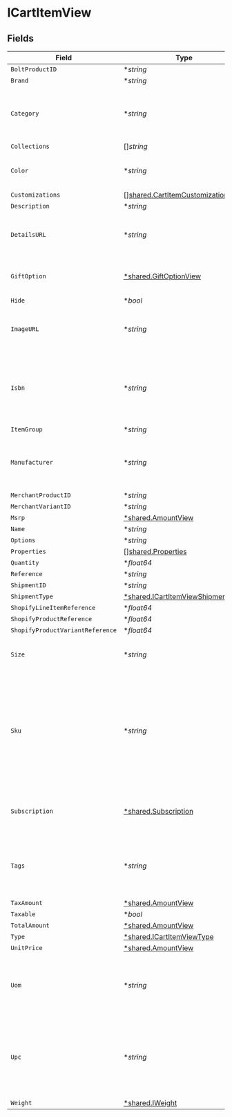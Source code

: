 # ICartItemView


## Fields

| Field                                                                                                                           | Type                                                                                                                            | Required                                                                                                                        | Description                                                                                                                     | Example                                                                                                                         |
| ------------------------------------------------------------------------------------------------------------------------------- | ------------------------------------------------------------------------------------------------------------------------------- | ------------------------------------------------------------------------------------------------------------------------------- | ------------------------------------------------------------------------------------------------------------------------------- | ------------------------------------------------------------------------------------------------------------------------------- |
| `BoltProductID`                                                                                                                 | **string*                                                                                                                       | :heavy_minus_sign:                                                                                                              | N/A                                                                                                                             |                                                                                                                                 |
| `Brand`                                                                                                                         | **string*                                                                                                                       | :heavy_minus_sign:                                                                                                              | N/A                                                                                                                             |                                                                                                                                 |
| `Category`                                                                                                                      | **string*                                                                                                                       | :heavy_minus_sign:                                                                                                              | Used to define a product category associated with the item.                                                                     | bags                                                                                                                            |
| `Collections`                                                                                                                   | []*string*                                                                                                                      | :heavy_minus_sign:                                                                                                              | N/A                                                                                                                             |                                                                                                                                 |
| `Color`                                                                                                                         | **string*                                                                                                                       | :heavy_minus_sign:                                                                                                              | Used to define the color of the item.                                                                                           | Bolt Blue                                                                                                                       |
| `Customizations`                                                                                                                | [][shared.CartItemCustomization](../../../pkg/models/shared/cartitemcustomization.md)                                           | :heavy_minus_sign:                                                                                                              | N/A                                                                                                                             |                                                                                                                                 |
| `Description`                                                                                                                   | **string*                                                                                                                       | :heavy_minus_sign:                                                                                                              | N/A                                                                                                                             |                                                                                                                                 |
| `DetailsURL`                                                                                                                    | **string*                                                                                                                       | :heavy_minus_sign:                                                                                                              | Used to provide a link to the item's product page.                                                                              | https://boltswagstore.com/products/123456                                                                                       |
| `GiftOption`                                                                                                                    | [*shared.GiftOptionView](../../../pkg/models/shared/giftoptionview.md)                                                          | :heavy_minus_sign:                                                                                                              | Defines which gift options are hidden.                                                                                          |                                                                                                                                 |
| `Hide`                                                                                                                          | **bool*                                                                                                                         | :heavy_minus_sign:                                                                                                              | N/A                                                                                                                             |                                                                                                                                 |
| `ImageURL`                                                                                                                      | **string*                                                                                                                       | :heavy_minus_sign:                                                                                                              | Used to provide a link to the image associated with the item.                                                                   | https://boltswagstore.com/products/123456/images/1.png                                                                          |
| `Isbn`                                                                                                                          | **string*                                                                                                                       | :heavy_minus_sign:                                                                                                              | Used to define the International Standard Book Number associated with the book.                                                 | 9780091347314                                                                                                                   |
| `ItemGroup`                                                                                                                     | **string*                                                                                                                       | :heavy_minus_sign:                                                                                                              | N/A                                                                                                                             |                                                                                                                                 |
| `Manufacturer`                                                                                                                  | **string*                                                                                                                       | :heavy_minus_sign:                                                                                                              | Used to define the organization that manufactured the item.                                                                     | Bolt Textiles USA                                                                                                               |
| `MerchantProductID`                                                                                                             | **string*                                                                                                                       | :heavy_minus_sign:                                                                                                              | N/A                                                                                                                             |                                                                                                                                 |
| `MerchantVariantID`                                                                                                             | **string*                                                                                                                       | :heavy_minus_sign:                                                                                                              | N/A                                                                                                                             |                                                                                                                                 |
| `Msrp`                                                                                                                          | [*shared.AmountView](../../../pkg/models/shared/amountview.md)                                                                  | :heavy_minus_sign:                                                                                                              | N/A                                                                                                                             |                                                                                                                                 |
| `Name`                                                                                                                          | **string*                                                                                                                       | :heavy_minus_sign:                                                                                                              | N/A                                                                                                                             |                                                                                                                                 |
| `Options`                                                                                                                       | **string*                                                                                                                       | :heavy_minus_sign:                                                                                                              | N/A                                                                                                                             |                                                                                                                                 |
| `Properties`                                                                                                                    | [][shared.Properties](../../../pkg/models/shared/properties.md)                                                                 | :heavy_minus_sign:                                                                                                              | N/A                                                                                                                             |                                                                                                                                 |
| `Quantity`                                                                                                                      | **float64*                                                                                                                      | :heavy_minus_sign:                                                                                                              | N/A                                                                                                                             | 1                                                                                                                               |
| `Reference`                                                                                                                     | **string*                                                                                                                       | :heavy_minus_sign:                                                                                                              | N/A                                                                                                                             |                                                                                                                                 |
| `ShipmentID`                                                                                                                    | **string*                                                                                                                       | :heavy_minus_sign:                                                                                                              | N/A                                                                                                                             |                                                                                                                                 |
| `ShipmentType`                                                                                                                  | [*shared.ICartItemViewShipmentType](../../../pkg/models/shared/icartitemviewshipmenttype.md)                                    | :heavy_minus_sign:                                                                                                              | N/A                                                                                                                             |                                                                                                                                 |
| `ShopifyLineItemReference`                                                                                                      | **float64*                                                                                                                      | :heavy_minus_sign:                                                                                                              | N/A                                                                                                                             |                                                                                                                                 |
| `ShopifyProductReference`                                                                                                       | **float64*                                                                                                                      | :heavy_minus_sign:                                                                                                              | N/A                                                                                                                             |                                                                                                                                 |
| `ShopifyProductVariantReference`                                                                                                | **float64*                                                                                                                      | :heavy_minus_sign:                                                                                                              | N/A                                                                                                                             |                                                                                                                                 |
| `Size`                                                                                                                          | **string*                                                                                                                       | :heavy_minus_sign:                                                                                                              | Used to define the size of the item.                                                                                            | Large                                                                                                                           |
| `Sku`                                                                                                                           | **string*                                                                                                                       | :heavy_minus_sign:                                                                                                              | Used to define an alpha-numeric Stock Keeping Unit associated with the item as it is mapped to your internal product catalogue. | BOLT-SKU_100                                                                                                                    |
| `Subscription`                                                                                                                  | [*shared.Subscription](../../../pkg/models/shared/subscription.md)                                                              | :heavy_minus_sign:                                                                                                              | Describes a product added as a recurring subscription.                                                                          |                                                                                                                                 |
| `Tags`                                                                                                                          | **string*                                                                                                                       | :heavy_minus_sign:                                                                                                              | Used to define a comma-separated list of tags associated with the item.                                                         | tote, blue, linen, eco-friendly                                                                                                 |
| `TaxAmount`                                                                                                                     | [*shared.AmountView](../../../pkg/models/shared/amountview.md)                                                                  | :heavy_minus_sign:                                                                                                              | N/A                                                                                                                             |                                                                                                                                 |
| `Taxable`                                                                                                                       | **bool*                                                                                                                         | :heavy_minus_sign:                                                                                                              | N/A                                                                                                                             |                                                                                                                                 |
| `TotalAmount`                                                                                                                   | [*shared.AmountView](../../../pkg/models/shared/amountview.md)                                                                  | :heavy_minus_sign:                                                                                                              | N/A                                                                                                                             |                                                                                                                                 |
| `Type`                                                                                                                          | [*shared.ICartItemViewType](../../../pkg/models/shared/icartitemviewtype.md)                                                    | :heavy_minus_sign:                                                                                                              | N/A                                                                                                                             |                                                                                                                                 |
| `UnitPrice`                                                                                                                     | [*shared.AmountView](../../../pkg/models/shared/amountview.md)                                                                  | :heavy_minus_sign:                                                                                                              | N/A                                                                                                                             |                                                                                                                                 |
| `Uom`                                                                                                                           | **string*                                                                                                                       | :heavy_minus_sign:                                                                                                              | Used to define the unit of measure used to describe the product.                                                                | inches                                                                                                                          |
| `Upc`                                                                                                                           | **string*                                                                                                                       | :heavy_minus_sign:                                                                                                              | Used to define the 12-digit Universal Product Code (a barcode) associated with the item worldwide.                              | 825764603119                                                                                                                    |
| `Weight`                                                                                                                        | [*shared.IWeight](../../../pkg/models/shared/iweight.md)                                                                        | :heavy_minus_sign:                                                                                                              | N/A                                                                                                                             |                                                                                                                                 |